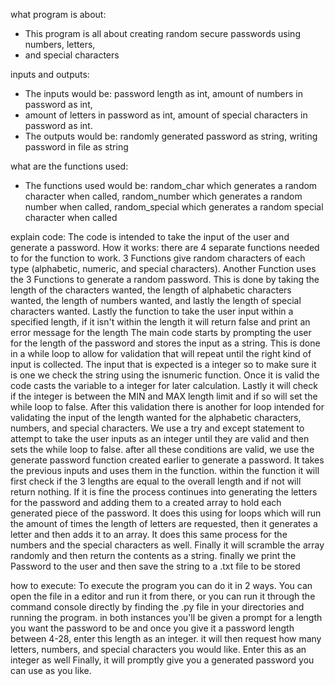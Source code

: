 what program is about:
- This program is all about creating random secure passwords using numbers, letters,
- and special characters

inputs and outputs:
- The inputs would be: password length as int, amount of numbers in password as int,
- amount of letters in password as int, amount of special characters in password as int.
- The outputs would be: randomly generated password as string, writing password in file as string

what are the functions used:
- The functions used would be: random_char which generates a random character when called,
random_number which generates a random number when called, random_special which generates a random
special character when called

explain code:
The code is intended to take the input of the user and generate a password. How it works:
there are 4 separate functions needed to for the function to work. 3 Functions give random
characters of each type (alphabetic, numeric, and special characters). Another Function uses
the 3 Functions to generate a random password. This is done by taking the length of the characters
wanted, the length of alphabetic characters wanted, the length of numbers wanted, and lastly
the length of special characters wanted. Lastly the function to take the user input within
a specified length, if it isn't within the length it will return false and print an error message for the length
The main code starts by prompting the user for the length of the password and stores the input 
as a string. This is done in a while loop to allow for validation that will repeat until the 
right kind of input is collected. The input that is expected is a integer so to make sure it is
one we check the string using the isnumeric function. Once it is valid the code casts the variable
to a integer for later calculation. Lastly it will check if the integer is between the MIN and MAX 
length limit and if so will set the while loop to false. After this validation there is another for loop
intended for validating the input of the length wanted for the alphabetic characters, numbers, and special
characters. We use a try and except statement to attempt to take the user inputs as an integer until they are
valid and then sets the while loop to false. after all these conditions are valid, we use the generate password
function created earlier to generate a password. It takes the previous inputs and uses them in the function. 
within the function it will first check if the 3 lengths are equal to the overall length and if not will return
nothing. If it is fine the process continues into generating the letters for the password and adding them to a
created array to hold each generated piece of the password. It does this using for loops which will run
the amount of times the length of letters are requested, then it generates a letter and then adds it to an array.
It does this same process for the numbers and the special characters as well. Finally it will scramble the
array randomly and then return the contents as a string. finally we print the Password to the user and
then save the string to a .txt file to be stored

how to execute:
To execute the program you can do it in 2 ways. You can open the file in a editor and run it from there,
or you can run it through the command console directly by finding the .py file in your directories
and running the program. in both instances you'll be given a prompt for a length you want
the password to be and once you give it a password length between 4-28, enter this length as an integer.
it will then request how many letters, numbers, and special characters you would like. Enter this as an 
integer as well Finally, it will promptly give you a generated password you can use as you like.